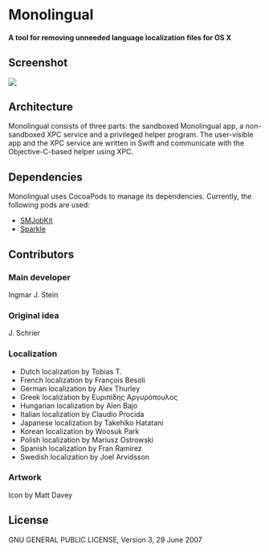 Monolingual
===========

#### A tool for removing unneeded language localization files for OS X

## Screenshot

<img src="http://ingmarstein.github.io/Monolingual/images/Monolingual-1.5.3-en.png">

## Architecture

Monolingual consists of three parts: the sandboxed Monolingual app, a non-sandboxed XPC service and a privileged helper program.
The user-visible app and the XPC service are written in Swift and communicate with the Objective-C-based helper using XPC.

## Dependencies

Monolingual uses CocoaPods to manage its dependencies. Currently, the following pods are used:

- [SMJobKit](https://github.com/IngmarStein/SMJobKit)
- [Sparkle](https://github.com/sparkle-project/Sparkle)

## Contributors

### Main developer
Ingmar J. Stein

### Original idea
J. Schrier

### Localization

- Dutch localization by Tobias T.
- French localization by François Besoli
- German localization by Alex Thurley
- Greek localization by Ευριπίδης Αργυρόπουλος
- Hungarian localization by Alen Bajo
- Italian localization by Claudio Procida
- Japanese localization by Takehiko Hatatani
- Korean localization by Woosuk Park
- Polish localization by Mariusz Ostrowski
- Spanish localization by Fran Ramírez
- Swedish localization by Joel Arvidsson

### Artwork
Icon by Matt Davey

## License

GNU GENERAL PUBLIC LICENSE, Version 3, 29 June 2007
